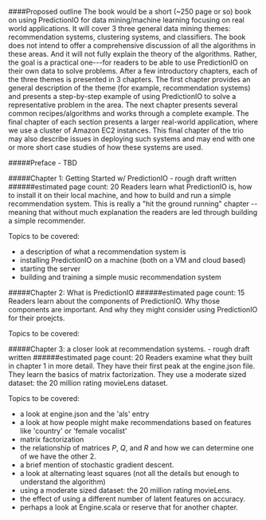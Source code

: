####Proposed outline
The book would be a short (~250 page or so) book on using PredictionIO for data mining/machine learning focusing on real world applications. It will cover 3 three general data mining themes: recommendation systems, clustering systems, and classifiers. The book does not intend to offer a comprehensive discussion of all the algorithms in these areas. And it will not fully explain the theory of the algorithms. Rather, the goal is a practical one---for readers to be able to use PredictionIO on their own data to solve problems. After a few introductory chapters, each of the three themes is presented in 3 chapters. The first chapter provides an general description of the theme (for example, recommendation systems) and presents a step-by-step example of using PredictionIO  to solve a representative problem in the area. The next chapter presents several common recipes/algorithms and works through a complete example. The final chapter of each section  presents a larger real-world application, where we use a cluster of Amazon EC2 instances. This final chapter of the trio may also describe issues in deploying such systems and may end with one or more short case studies of how these systems are used. 

#####Preface - 
TBD

#####Chapter 1: Getting Started w/ PredictionIO - rough draft written
######estimated page count: 20
Readers learn what PredictionIO is, how to install it on their local machine, and how to build and run a simple recommendation system. This is really a "hit the ground running" chapter -- meaning that without much explanation the readers are led through building a simple recommender.

Topics to be covered:

* a description of what a recommendation system is
* installing PredictionIO on a machine (both on a VM and cloud based)
* starting the server
* building and training a simple music recommendation system

#####Chapter 2: What is PredictionIO 
######estimated page count: 15
Readers learn about the components of PredictionIO. Why those components are important. And why they might consider using PredictionIO for their proejcts.

Topics to be covered:


#####Chapter 3: a closer look at recommendation systems. - rough draft written
######estimated page count: 20
Readers examine what they built in chapter 1 in more detail. They have their first peak at the engine.json file. They learn the basics of matrix factorization. They use a moderate sized dataset: the 20 million rating movieLens dataset.

Topics to be covered:

+ a look at engine.json and the 'als' entry
+ a look at how people might make recommendations based on features like 'country' or 'female vocalist'
+ matrix factorization
+ the relationship of matrices *P*, *Q*, and *R* and how we can determine one of we have the other 2.
+ a brief mention of stochastic gradient descent.
+ a look at alternating least squares (not all the details but enough to understand the algorithm)
+ using a moderate sized dataset: the 20 million rating movieLens.
+ the effect of using a different number of latent features on accuracy.
+ perhaps a look at Engine.scala or reserve that for another chapter.




